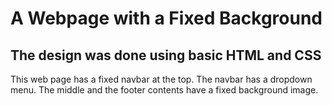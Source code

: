 #  A Webpage with a Fixed Background
## The design was done using basic HTML and CSS
This web page has a fixed navbar at the top.
The navbar has a dropdown menu.
The middle and the footer contents have a fixed background image.